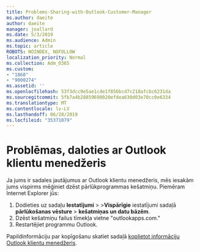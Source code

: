 ```yaml
---
title: Problems-Sharing-with-Outlook-Customer-Manager
ms.author: daeite
author: daeite
manager: joallard
ms.date: 5/3/2019
ms.audience: Admin
ms.topic: article
ROBOTS: NOINDEX, NOFOLLOW
localization_priority: Normal
ms.collection: Adm_O365
ms.custom:
- "1868"
- "9000274"
ms.assetid: ''
ms.openlocfilehash: 53f3dcc9e5ae1cde1f856bcd7c218afcbc6231da
ms.sourcegitcommit: 5fb7a4b28859690020efdea630d03e70cc0e6334
ms.translationtype: MT
ms.contentlocale: lv-LV
ms.lasthandoff: 06/28/2019
ms.locfileid: "35371079"
---
```

# <a name="problems-sharing-with-outlook-customer-manager"></a>Problēmas, daloties ar Outlook klientu menedžeris

Ja jums ir sadales jautājumus ar Outlook klientu menedžeris, mēs iesakām jums vispirms mēģiniet dzēst pārlūkprogrammas kešatmiņu. Piemēram Internet Explorer jūs:

1. Dodieties uz sadaļu **Iestatījumi** > >**Vispārīgie** iestatījumi sadaļā **pārlūkošanas vēsture** > **kešatmiņas un datu bāzēm**.
2. Dzēst kešatmiņu failus tīmekļa vietne "outlookapps.com."
3. Restartējiet programmu Outlook.

Papildinformāciju par kopīgošanu skatiet sadaļā [koplietot informāciju Outlook klientu menedžeris](https://support.office.com/article/4f26cc69-67da-4cd5-b344-02d1a4799310%20).
